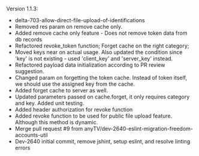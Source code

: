 Version 1.1.3:
 - delta-703-allow-direct-file-upload-of-identifications
 - Removed res param on remove cache only.
 - Added remove cache only feature - Does not remove token data from db records
 - Refactored revoke_token function; Forget cache on the right category;
 - Moved keys near on actual usage. Also updated the condition since 'key' is not existing - used 'client_key' and 'server_key' instead.
 - Refactored payload data initialization according to PR review suggestion.
 - Changed param on forgetting the token cache. Instead of token itself, we should use the assigned key from the cache.
 - Added forget cache to server as well.
 - Updated parameters passed on cache.forget, it only requires category and key. Added unit testing.
 - Added header authorization for revoke function
 - Added revoke function to be used for public file upload feature. Although this method is dynamic.
 - Merge pull request #9 from anyTV/dev-2640-eslint-migration-freedom-accounts-util
 - Dev-2640 initial commit, remove jshint, setup eslint, and resolve linting errors

